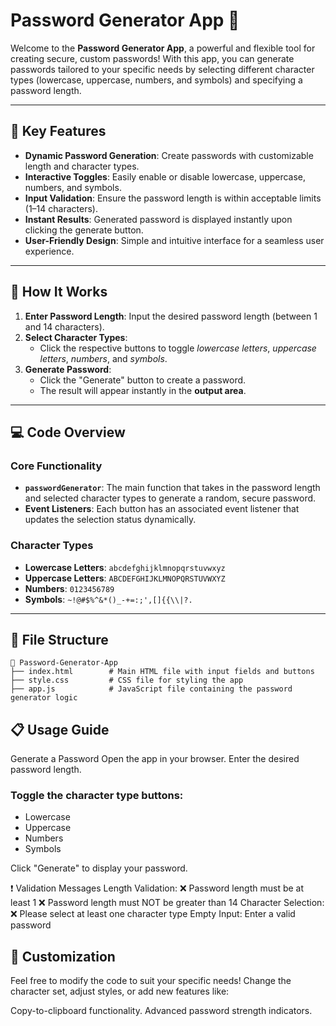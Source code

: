 # Password Generator App 🚀

Welcome to the **Password Generator App**, a powerful and flexible tool for creating secure, custom passwords! With this app, you can generate passwords tailored to your specific needs by selecting different character types (lowercase, uppercase, numbers, and symbols) and specifying a password length. 

---

## 🔑 Key Features

- **Dynamic Password Generation**: Create passwords with customizable length and character types.
- **Interactive Toggles**: Easily enable or disable lowercase, uppercase, numbers, and symbols.
- **Input Validation**: Ensure the password length is within acceptable limits (1–14 characters).
- **Instant Results**: Generated password is displayed instantly upon clicking the generate button.
- **User-Friendly Design**: Simple and intuitive interface for a seamless user experience.

---

## 🚀 How It Works

1. **Enter Password Length**: Input the desired password length (between 1 and 14 characters).
2. **Select Character Types**:
   - Click the respective buttons to toggle *lowercase letters*, *uppercase letters*, *numbers*, and *symbols*.
3. **Generate Password**:
   - Click the "Generate" button to create a password.
   - The result will appear instantly in the **output area**.

---

## 💻 Code Overview

### Core Functionality
- **`passwordGenerator`**: The main function that takes in the password length and selected character types to generate a random, secure password.
- **Event Listeners**: Each button has an associated event listener that updates the selection status dynamically.

### Character Types
- **Lowercase Letters**: `abcdefghijklmnopqrstuvwxyz`
- **Uppercase Letters**: `ABCDEFGHIJKLMNOPQRSTUVWXYZ`
- **Numbers**: `0123456789`
- **Symbols**: `~!@#$%^&*()_-+=:;',[]{{\\|?.`

---

## 📂 File Structure

```plaintext
📁 Password-Generator-App
├── index.html        # Main HTML file with input fields and buttons
├── style.css         # CSS file for styling the app
├── app.js            # JavaScript file containing the password generator logic

```


## 📋 Usage Guide

Generate a Password
Open the app in your browser.
Enter the desired password length.

### Toggle the character type buttons:
- Lowercase
- Uppercase
- Numbers
- Symbols
  
Click "Generate" to display your password.

❗ Validation Messages
Length Validation:
❌ Password length must be at least 1
❌ Password length must NOT be greater than 14
Character Selection:
❌ Please select at least one character type
Empty Input:
Enter a valid password 

## 🎨 Customization
Feel free to modify the code to suit your specific needs! Change the character set, adjust styles, or add new features like:

Copy-to-clipboard functionality.
Advanced password strength indicators.
